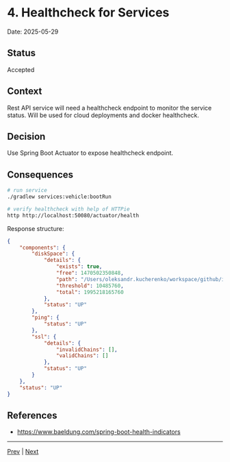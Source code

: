# 4. Healthcheck for Services

Date: 2025-05-29

## Status

Accepted

## Context

Rest API service will need a healthcheck endpoint to monitor the service status. 
Will be used for cloud deployments and docker healthcheck.

## Decision

Use Spring Boot Actuator to expose healthcheck endpoint.

## Consequences

```bash
# run service
./gradlew services:vehicle:bootRun

# verify healthcheck with help of HTTPie
http http://localhost:50080/actuator/health
```

Response structure: 

```json
{
    "components": {
        "diskSpace": {
            "details": {
                "exists": true,
                "free": 1470502350848,
                "path": "/Users/oleksandr.kucherenko/workspace/github/if.sample/services/vehicle/.",
                "threshold": 10485760,
                "total": 1995218165760
            },
            "status": "UP"
        },
        "ping": {
            "status": "UP"
        },
        "ssl": {
            "details": {
                "invalidChains": [],
                "validChains": []
            },
            "status": "UP"
        }
    },
    "status": "UP"
}
```

## References

- https://www.baeldung.com/spring-boot-health-indicators


---

[Prev](./0003-setup-springboot-project-structure.md) | [Next](./0005-swagger-or-openapi-rest-api-definition.md)
